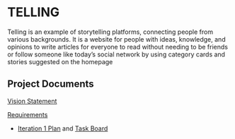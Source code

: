 # TELLING
Telling is an example of storytelling platforms, connecting people from various backgrounds. It is a website for people with ideas, knowledge, and opinions to write articles for everyone to read without needing to be friends or follow someone like today’s social network by using category cards and stories suggested on the homepage

## Project Documents
[Vision Statement](../../wiki/Vision%20Statement)

[Requirements](../../wiki/Requirements)
* [Iteration 1 Plan](../../wiki/Iteration-1-Plan) and [Task Board](../../projects/1)
